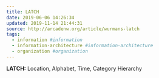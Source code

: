 ```yaml
---
title: LATCH
date: 2019-06-06 14:26:34
updated: 2019-11-14 21:44:31
source: http://arcadenw.org/article/wurmans-latch
tags:
  - information #information
  - information-architecture #information-architecture
  - organization #organization
---
```

__LATCH:__
Location,
Alphabet,
Time,
Category
Hierarchy
